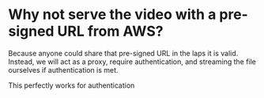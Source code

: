 # Why not serve the video with a pre-signed URL from AWS?

Because anyone could share that pre-signed URL in the laps it is valid.
Instead, we will act as a proxy, require authentication, and streaming the file ourselves if authentication is met.

This perfectly works for authentication